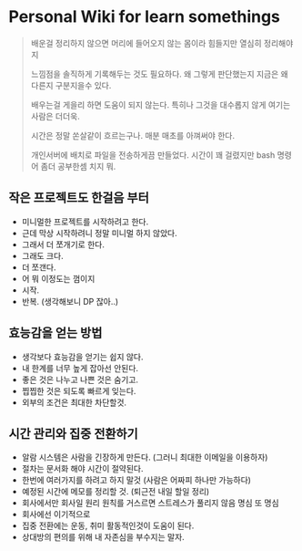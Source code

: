 # Personal Wiki for learn somethings

>배운걸 정리하지 않으면 머리에 들어오지 않는 몸이라 힘들지만 열심히 정리해야지
>
>느낌점을 솔직하게 기록해두는 것도 필요하다. 왜 그렇게 판단했는지 지금은 왜다른지 구분지을수 있다.
>
>배우는걸 게을리 하면 도움이 되지 않는다. 특히나 그것을 대수롭지 않게 여기는 사람은 더더욱.
>
>시간은 정말 쏜살같이 흐르는구나. 매분 매초를 아껴써야 한다.
>
>개인서버에 배치로 파일을 전송하게끔 만들었다. 시간이 꽤 걸렸지만 bash 명령어 좀더 공부한셈 치지 뭐.

## 작은 프로젝트도 한걸음 부터

- 미니멀한 프로젝트를 시작하려고 한다.
- 근데 막상 시작하려니 정말 미니멀 하지 않았다.
- 그래서 더 쪼개기로 한다.
- 그래도 크다.
- 더 쪼갠다.
- 어 뭐 이정도는 껌이지
- 시작.
- 반복. (생각해보니 DP 잖아..)

## 효능감을 얻는 방법

- 생각보다 효능감을 얻기는 쉽지 않다.
- 내 한계를 너무 높게 잡아선 안된다.
- 좋은 것은 나누고 나쁜 것은 숨기고.
- 찝찝한 것은 되도록 빠르게 잊는다.
- 외부의 조건은 최대한 차단할것.

## 시간 관리와 집중 전환하기

- 알람 시스템은 사람을 긴장하게 만든다. (그러니 최대한 이메일을 이용하자)
- 절차는 문서화 해야 시간이 절약된다.
- 한번에 여러가지를 하려고 하지 말것 (사람은 어짜피 하나만 가능하다)
- 예정된 시간에 메모를 정리할 것. (퇴근전 내일 할일 정리)
- 회사에서만 회사일 원리 원칙를 거스르면 스트레스가 풀리지 않음 명심 또 명심
- 회사에선 이기적으로
- 집중 전환에는 운동, 취미 활동적인것이 도움이 된다.
- 상대방의 편의를 위해 내 자존심을 부수지는 말자.
